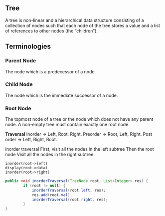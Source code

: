 ## Tree

A tree is non-linear and a hierarchical data structure consisting of a collection of nodes such that each node of the tree stores a value and a list of references to other nodes (the “children”).

## Terminologies

### Parent Node
The node which is a predecessor of a node.

### Child Node
The node which is the immediate successor of a node.

### Root Node
The topmost node of a tree or the node which does not have any parent node.
A non-empty tree must contain exactly one root node.

__Traversal__
Inorder => Left, Root, Right.
Preorder => Root, Left, Right.
Post order => Left, Right, Root.

Inorder traversal
First, visit all the nodes in the left subtree
Then the root node
Visit all the nodes in the right subtree
```
inorder(root->left)
display(root->data)
inorder(root->right)
```

```java
public void inorderTraversal(TreeNode root, List<Integer> res) {
        if (root != null) {
            inorderTraversal(root.left, res);
            res.add(root.val);
            inorderTraversal(root.right, res);
        }
}
```
